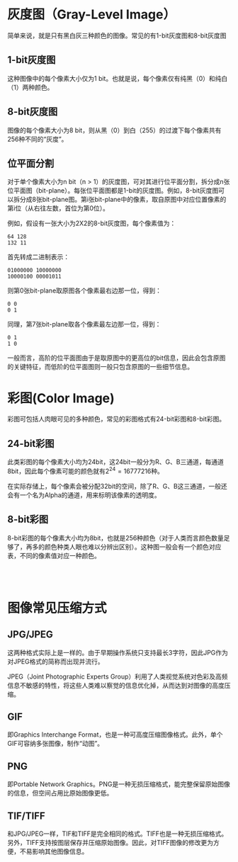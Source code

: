 # 灰度图（Gray-Level Image）
简单来说，就是只有黑白灰三种颜色的图像。常见的有1-bit灰度图和8-bit灰度图

## 1-bit灰度图

这种图像中的每个像素大小仅为1 bit。也就是说，每个像素仅有纯黑（0）和纯白（1）两种颜色。

## 8-bit灰度图

图像的每个像素大小为8 bit，则从黑（0）到白（255）的过渡下每个像素共有256种不同的“灰度”。

## 位平面分割

对于单个像素大小为n bit（n > 1）的灰度图，可对其进行位平面分割，拆分成n张位平面图（bit-plane）。每张位平面图都是1-bit的灰度图。例如，8-bit灰度图可以拆分成8张bit-plane图。第i张bit-plane中的像素，取自原图中对应位置像素的第i位（从右往左数，首位为第0位）。

例如，假设有一张大小为2X2的8-bit灰度图，每个像素值为：
```
64 128
132 11
```
首先转成二进制表示：
```
01000000 10000000
10000100 00001011 
```
则第0张bit-plane取原图各个像素最右边那一位，得到：
```
0 0 
0 1
```
同理，第7张bit-plane取各个像素最左边那一位，得到：
```
0 1
1 0
```
一般而言，高阶的位平面图由于是取原图中的更高位的bit信息，因此会包含原图的关键特征，而低阶的位平面图则一般只包含原图的一些细节信息。

# 彩图(Color Image)
彩图可包括人肉眼可见的多种颜色，常见的彩图格式有24-bit彩图和8-bit彩图。
 
## 24-bit彩图
此类彩图的每个像素大小均为24bit，这24bit一般分为R、G、B三通道，每通道8bit，因此每个像素可能的颜色就有$2^{24} = 16777216$种。

在实际存储上，每个像素会被分配32bit的空间，除了R、G、B这三通道，一般还会有一个名为Alpha的通道，用来标明该像素的透明度。

## 8-bit彩图
8-bit彩图的每个像素大小均为8bit，也就是256种颜色（对于人类而言颜色数量足够了，再多的颜色种类人眼也难以分辨出区别）。这种图一般会有一个颜色对应表，不同的像素值对应一种颜色。

<br/><br/>


# 图像常见压缩方式
## JPG/JPEG
这两种格式实际上是一样的。由于早期操作系统只支持最长3字符，因此JPG作为对JPEG格式的简称而出现并流行。

JPEG（Joint Photographic Experts Group）利用了人类视觉系统对色彩及高频信息不敏感的特性，将这些人类难以察觉的信息优化掉，从而达到对图像的高度压缩。

## GIF
即Graphics Interchange Format，也是一种可高度压缩图像格式。此外，单个GIF可容纳多张图像，制作“动图”。

## PNG
即Portable Network Graphics。PNG是一种无损压缩格式，能完整保留原始图像的信息，但空间占用比原始图像更低。

## TIF/TIFF
和JPG/JPEG一样，TIF和TIFF是完全相同的格式。TIFF也是一种无损压缩格式。另外，TIFF支持按图层保存并压缩原始图像。因此，对TIFF图像的修改更为方便，不易影响其他图像信息。
